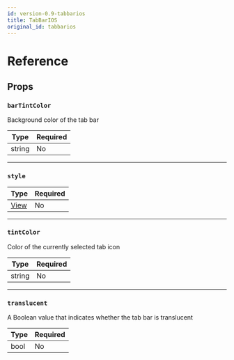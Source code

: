 ```yaml
---
id: version-0.9-tabbarios
title: TabBarIOS
original_id: tabbarios
---
```


# Reference

## Props

### `barTintColor`

Background color of the tab bar

| Type   | Required |
| ------ | -------- |
| string | No       |

---

### `style`

| Type                  | Required |
| --------------------- | -------- |
| [View](view.md#style) | No       |

---

### `tintColor`

Color of the currently selected tab icon

| Type   | Required |
| ------ | -------- |
| string | No       |

---

### `translucent`

A Boolean value that indicates whether the tab bar is translucent

| Type | Required |
| ---- | -------- |
| bool | No       |
